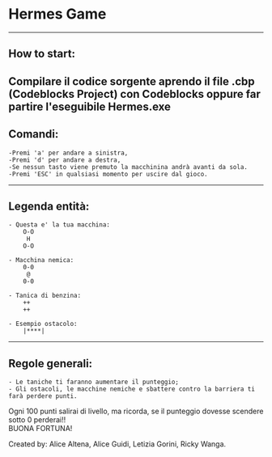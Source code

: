 # Hermes Game
---------------------------------------
## How to start:
Compilare il codice sorgente aprendo il file .cbp (Codeblocks Project) con Codeblocks oppure far partire l'eseguibile Hermes.exe
---------------------------------------
## Comandi:
	-Premi 'a' per andare a sinistra,
	-Premi 'd' per andare a destra,
	-Se nessun tasto viene premuto la macchinina andrà avanti da sola.
	-Premi 'ESC' in qualsiasi momento per uscire dal gioco.
---------------------------------------
## Legenda entità:
	- Questa e' la tua macchina:	
		O-O			
		 H
		O-O
		
	- Macchina nemica:	
		0-0
   		 @
		0-0
		
	- Tanica di benzina:	
		++
		++
								
	- Esempio ostacolo:	
		|****|
---------------------------------------
## Regole generali:
	- Le taniche ti faranno aumentare il punteggio;
	- Gli ostacoli, le macchine nemiche e sbattere contro la barriera ti farà perdere punti.
Ogni 100 punti salirai di livello, ma ricorda, se il punteggio dovesse scendere sotto 0 perderai!!  
BUONA FORTUNA!
	
Created by: Alice Altena, Alice Guidi, Letizia Gorini, Ricky Wanga.
